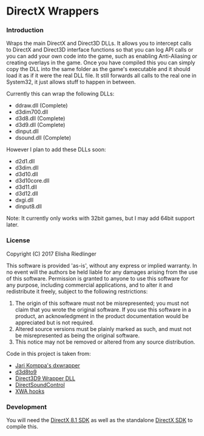 # DirectX Wrappers

### Introduction

Wraps the main DirectX and Direct3D DLLs.  It allows you to intercept calls to DirectX and Direct3D interface functions so that you can log API calls or you can add your own code into the game, such as enabling Anti-Aliasing or creating overlays in the game. Once you have compiled this you can simply copy the DLL into the same folder as the game's executable and it should load it as if it were the real DLL file. It still forwards all calls to the real one in System32, it just allows stuff to happen in between. 

Currently this can wrap the following DLLs:
- ddraw.dll (Complete)
- d3dim700.dll
- d3d8.dll (Complete)
- d3d9.dll (Complete)
- dinput.dll
- dsound.dll (Complete)

However I plan to add these DLLs soon:
- d2d1.dll
- d3dim.dll
- d3d10.dll
- d3d10core.dll
- d3d11.dll
- d3d12.dll
- dxgi.dll
- dinput8.dll

Note: It currently only works with 32bit games, but I may add 64bit support later.

### License

Copyright (C) 2017 Elisha Riedlinger

This software is  provided 'as-is', without any express  or implied  warranty. In no event will the
authors be held liable for any damages arising from the use of this software.
Permission  is granted  to anyone  to use  this software  for  any  purpose,  including  commercial
applications, and to alter it and redistribute it freely, subject to the following restrictions:

   1. The origin of this software must not be misrepresented; you must not claim that you  wrote the
      original  software. If you use this  software  in a product, an  acknowledgment in the product
      documentation would be appreciated but is not required.
   2. Altered source versions must  be plainly  marked as such, and  must not be  misrepresented  as
      being the original software.
   3. This notice may not be removed or altered from any source distribution.

Code in this project is taken from:
- [Jari Komppa's dxwrapper](https://github.com/jarikomppa/dxwrapper)
- [d3d8to9](https://github.com/crosire/d3d8to9)
- [Direct3D9 Wrapper DLL](https://gist.github.com/shaunlebron/3854bf4eec5bec297907)
- [DirectSoundControl](https://github.com/nRaecheR/DirectSoundControl)
- [XWA hooks](https://github.com/JeremyAnsel/xwa_hooks/tree/master/DInputLogger)

### Development

You will need the [DirectX 8.1 SDK](https://www.microsoft.com/en-us/download/details.aspx?id=13287) as well as the standalone [DirectX SDK](https://www.microsoft.com/en-us/download/details.aspx?id=6812) to compile this.